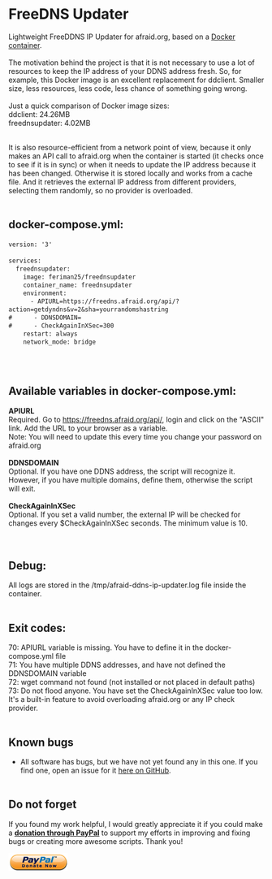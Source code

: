 # FreeDNS Updater
Lightweight FreeDDNS IP Updater for afraid.org, based on a [Docker container](https://hub.docker.com/r/feriman25/freednsupdater).<br><br>
The motivation behind the project is that it is not necessary to use a lot of resources to keep the IP address of your DDNS address fresh. So, for example, this Docker image is an excellent replacement for ddclient. Smaller size, less resources, less code, less chance of something going wrong.<br><br>
Just a quick comparison of Docker image sizes:<br>
ddclient: 24.26MB<br>
freednsupdater: 4.02MB<br><br>

It is also resource-efficient from a network point of view, because it only makes an API call to afraid.org when the container is started (it checks once to see if it is in sync) or when it needs to update the IP address because it has been changed. Otherwise it is stored locally and works from a cache file. And it retrieves the external IP address from different providers, selecting them randomly, so no provider is overloaded.
<br><br>
## docker-compose.yml:

    version: '3'

    services:
      freednsupdater:
        image: feriman25/freednsupdater
        container_name: freednsupdater
        environment:
          - APIURL=https://freedns.afraid.org/api/?action=getdyndns&v=2&sha=yourrandomshastring
    #      - DDNSDOMAIN=
    #      - CheckAgainInXSec=300  
        restart: always
        network_mode: bridge
<br><br>
## Available variables in docker-compose.yml:<br>
**APIURL**<br>
Required. Go to https://freedns.afraid.org/api/, login and click on the "ASCII" link. Add the URL to your browser as a variable.<br>
Note: You will need to update this every time you change your password on afraid.org<br><br>
**DDNSDOMAIN**<br>
Optional. If you have one DDNS address, the script will recognize it. However, if you have multiple domains, define them, otherwise the script will exit.<br><br>
**CheckAgainInXSec**<br>
Optional. If you set a valid number, the external IP will be checked for changes every $CheckAgainInXSec seconds. The minimum value is 10.<br>
<br><br>
## Debug:
All logs are stored in the /tmp/afraid-ddns-ip-updater.log file inside the container.
<br><br>
## Exit codes:
70: APIURL variable is missing. You have to define it in the docker-compose.yml file<br>
71: You have multiple DDNS addresses, and have not defined the DDNSDOMAIN variable<br>
72: wget command not found (not installed or not placed in default paths)<br>
73: Do not flood anyone. You have set the CheckAgainInXSec value too low. It's a built-in feature to avoid overloading afraid.org or any IP check provider.
<br><br>
## Known bugs
- All software has bugs, but we have not yet found any in this one. If you find one, open an issue for it [here on GitHub](https://github.com/Feriman22/freednsupdater/issues).
<br><br>
## Do not forget

If you found my work helpful, I would greatly appreciate it if you could make a **[donation through PayPal](https://paypal.me/BajzaFerenc)** to support my efforts in improving and fixing bugs or creating more awesome scripts. Thank you!

<a href='https://paypal.me/BajzaFerenc'><img height='36' style='border:0px;height:36px;' src='https://raw.githubusercontent.com/Feriman22/portscan-protection/master/paypal-donate.png' border='0' alt='Donate with Paypal' />  
